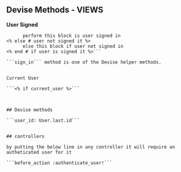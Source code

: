 ## Devise Methods - VIEWS

**User Signed**

```<% if user_signed_in? %>
      perform this block is user signed in
<% else # user not signed it %>
      else this block if user not signed in
<% end # if user is signed it %>```

```sign_in``` method is one of the Devise helper methods.


Current User

```<% if current_user %>```



## Devise methods

```user_id: User.last.id```


## controllers

by putting the below line in any controller it will require an autheticated user for it

```before_action :authenticate_user!```
